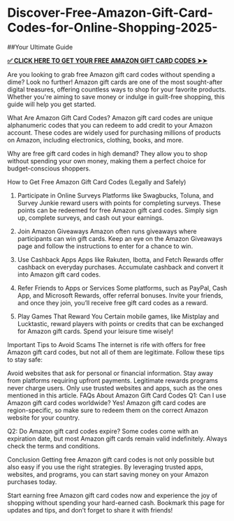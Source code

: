 # Discover-Free-Amazon-Gift-Card-Codes-for-Online-Shopping-2025-
##Your Ultimate Guide

**[✅ CLICK HERE TO GET YOUR FREE AMAZON GIFT CARD CODES ➤➤](https://myusoffer.xyz/all-gift-card-2/)**

Are you looking to grab free Amazon gift card codes without spending a dime? Look no further! Amazon gift cards are one of the most sought-after digital treasures, offering countless ways to shop for your favorite products. Whether you're aiming to save money or indulge in guilt-free shopping, this guide will help you get started.

What Are Amazon Gift Card Codes?
Amazon gift card codes are unique alphanumeric codes that you can redeem to add credit to your Amazon account. These codes are widely used for purchasing millions of products on Amazon, including electronics, clothing, books, and more.

Why are free gift card codes in high demand?
They allow you to shop without spending your own money, making them a perfect choice for budget-conscious shoppers.

How to Get Free Amazon Gift Card Codes (Legally and Safely)
1. Participate in Online Surveys
Platforms like Swagbucks, Toluna, and Survey Junkie reward users with points for completing surveys. These points can be redeemed for free Amazon gift card codes. Simply sign up, complete surveys, and cash out your earnings.

2. Join Amazon Giveaways
Amazon often runs giveaways where participants can win gift cards. Keep an eye on the Amazon Giveaways page and follow the instructions to enter for a chance to win.

3. Use Cashback Apps
Apps like Rakuten, Ibotta, and Fetch Rewards offer cashback on everyday purchases. Accumulate cashback and convert it into Amazon gift card codes.

4. Refer Friends to Apps or Services
Some platforms, such as PayPal, Cash App, and Microsoft Rewards, offer referral bonuses. Invite your friends, and once they join, you’ll receive free gift card codes as a reward.

5. Play Games That Reward You
Certain mobile games, like Mistplay and Lucktastic, reward players with points or credits that can be exchanged for Amazon gift cards. Spend your leisure time wisely!

Important Tips to Avoid Scams
The internet is rife with offers for free Amazon gift card codes, but not all of them are legitimate. Follow these tips to stay safe:

Avoid websites that ask for personal or financial information.
Stay away from platforms requiring upfront payments. Legitimate rewards programs never charge users.
Only use trusted websites and apps, such as the ones mentioned in this article.
FAQs About Amazon Gift Card Codes
Q1: Can I use Amazon gift card codes worldwide?
Yes! Amazon gift card codes are region-specific, so make sure to redeem them on the correct Amazon website for your country.

Q2: Do Amazon gift card codes expire?
Some codes come with an expiration date, but most Amazon gift cards remain valid indefinitely. Always check the terms and conditions.

Conclusion
Getting free Amazon gift card codes is not only possible but also easy if you use the right strategies. By leveraging trusted apps, websites, and programs, you can start saving money on your Amazon purchases today.

Start earning free Amazon gift card codes now and experience the joy of shopping without spending your hard-earned cash. Bookmark this page for updates and tips, and don’t forget to share it with friends!
